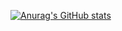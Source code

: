 
[![Anurag's GitHub stats](https://github-readme-stats.vercel.app/api?username=hongu-ku&show_icons=true&theme=radical)](https://github.com/anuraghazra/github-readme-stats)

<!--
**hongu-ku/hongu-ku** is a ✨ _special_ ✨ repository because its `README.md` (this file) appears on your GitHub profile.

Here are some ideas to get you started:

- 🔭 I’m currently working on ...
- 🌱 I’m currently learning ...
- 👯 I’m looking to collaborate on ...
- 🤔 I’m looking for help with ...
- 💬 Ask me about ...
- 📫 How to reach me: ...
- 😄 Pronouns: ...
- ⚡ Fun fact: ...
-->
